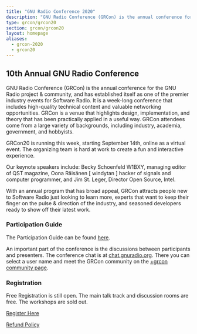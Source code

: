 ```yaml
---
title: "GNU Radio Conference 2020"
description: "GNU Radio Conference (GRCon) is the annual conference for the GNU Radio project & community, and has established itself as one of the premier industry events for Software Radio."
type: grcon/grcon20
section: grcon/grcon20
layout: homepage
aliases:
  - grcon-2020
  - grcon20
---
```


## 10th Annual GNU Radio Conference

GNU Radio Conference (GRCon) is the annual conference for the GNU Radio project & community, and has
established itself as one of the premier industry events for Software Radio. It
is a week-long conference that includes high-quality technical content and
valuable networking opportunities. GRCon is a venue that highlights design,
implementation, and theory that has been practically applied in a useful way.
GRCon attendees come from a large variety of backgrounds, including industry,
academia, government, and hobbyists.

GRCon20 is running this week, starting September 14th, online as a virtual event. The organizing team is hard at
work to create a fun and interactive experience. 

Our keynote speakers include: Becky Schoenfeld W1BXY, managing editor of QST magazine, 
Oona Räisänen [ windytan ] hacker of signals and computer programmer, 
and Jim St. Leger, Director Open Source, Intel. 

With an annual program that has broad appeal, GRCon attracts people new to
Software Radio just looking to learn more, experts that want to keep their finger
on the pulse & direction of the industry, and seasoned developers ready to show
off their latest work.

### Participation Guide 

The Participation Guide can be found [here](https://docs.google.com/document/d/e/2PACX-1vQtKfY1-ZT7bhYlkbQlOIKlv026qGr9ZbZlpoWx4Sjou8dOOZ4K2GvAMhCXVu0vIPYvq2z5KsvGIj36/pub).

An important part of the conference is the discussions between participants and presenters.
The conference chat is at [chat.gnuradio.org](https://chat.gnuradio.org). There you can
select a user name and meet the GRCon community on the
[+grcon community page](https://chat.gnuradio.org/#/group/+grcon:gnuradio.org).

### Registration

Free Registration is still open. The main talk track and discussion rooms are free. The workshops are sold out.

[Register Here](https://tickets.gnuradio.org/grcon20/)

[Refund Policy](refunds)

